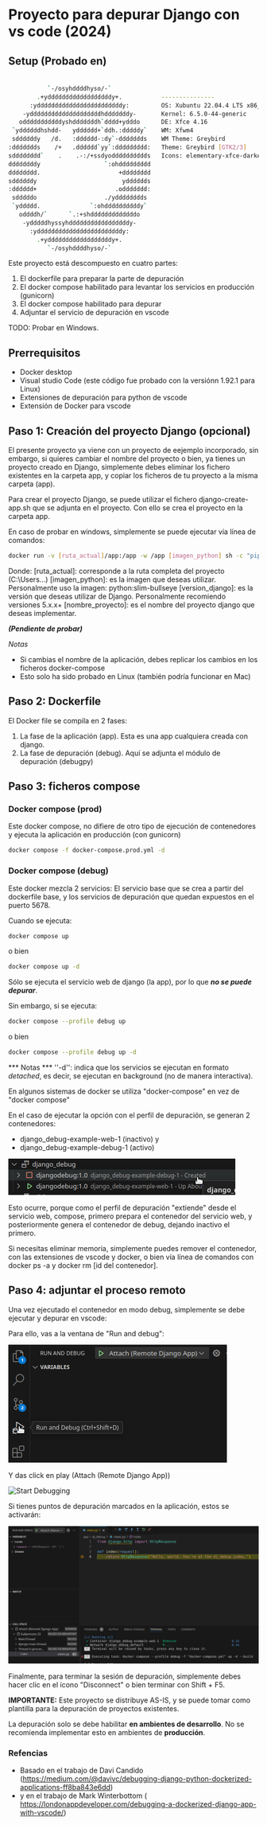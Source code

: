 # Proyecto para depurar Django con vs code (2024) #

## Setup (Probado en) ##
```bash

           `-/osyhddddhyso/-`               
        .+yddddddddddddddddddy+.           --------------- 
      :yddddddddddddddddddddddddy:         OS: Xubuntu 22.04.4 LTS x86_64 
    -yddddddddddddddddddddhdddddddy-       Kernel: 6.5.0-44-generic 
   odddddddddddyshdddddddh`dddd+ydddo      DE: Xfce 4.16 
 `yddddddhshdd-   ydddddd+`ddh.:dddddy`    WM: Xfwm4 
 sddddddy   /d.   :dddddd-:dy`-ddddddds    WM Theme: Greybird 
:ddddddds    /+   .dddddd`yy`:ddddddddd:   Theme: Greybird [GTK2/3] 
sdddddddd`    .    .-:/+ssdyodddddddddds   Icons: elementary-xfce-darker [GTK2/ 
ddddddddy                  `:ohddddddddd   
dddddddd.                      +dddddddd   
sddddddy                        ydddddds   
:dddddd+                      .oddddddd:   
 sdddddo                   ./ydddddddds    
 `yddddd.              `:ohddddddddddy`    
   oddddh/`      `.:+shdddddddddddddo      
    -ydddddhyssyhdddddddddddddddddy-       
      :yddddddddddddddddddddddddy:         
        .+yddddddddddddddddddy+.           
           `-/osyhddddhyso/-`
```

Este proyecto está descompuesto en cuatro partes:
1. El dockerfile para preparar la parte de depuración
2. El docker compose habilitado para levantar los servicios en producción (gunicorn)
3. El docker compose habilitado para depurar
4. Adjuntar el servicio de depuración en vscode

TODO:
Probar en Windows.

## Prerrequisitos ##
- Docker desktop
- Visual studio Code (este código fue probado con la versiónn 1.92.1 para Linux)
- Extensiones de depuración para python de vscode
- Extensión de Docker para vscode

## Paso 1: Creación del proyecto Django (opcional) ##
El presente proyecto ya viene con un proyecto de eejemplo incorporado, sin embargo, si quieres cambiar el nombre del proyecto o bien, ya tienes un proyecto creado en Django, simplemente debes eliminar los fichero existentes en la carpeta app, y copiar los ficheros de tu proyecto a la misma carpeta (app).

Para crear el proyecto Django, se puede utilizar el fichero django-create-app.sh que se adjunta en el proyecto. Con ello se crea el proyecto en la carpeta app.

En caso de probar en windows, simplemente se puede ejecutar vía línea de comandos:

```bash
docker run -v [ruta_actual]/app:/app -w /app [imagen_python] sh -c "pip install Django==[version_django] && django-admin startproject [nombre_proyecto] ."
```
Donde:
[ruta_actual]: corresponde a la ruta completa del proyecto (C:\Users...)
[imagen_python]: es la imagen que deseas utilizar. Personalmente uso la imagen:  python:slim-bullseye
[version_django]: es la versión que deseas utilizar de Django. Personalmente recomiendo versiones 5.x.x+
[nombre_proyecto]: es el nombre del proyecto django que deseas implementar.

***(Pendiente de probar)***

*Notas*
- Si cambias el nombre de la aplicación, debes replicar los cambios en los ficheros docker-compose
- Esto solo ha sido probado en Linux (también podría funcionar en Mac)

## Paso 2: Dockerfile ##

El Docker file se compila en 2 fases:
1. La fase de la aplicación (app). Esta es una app cualquiera creada con django.
2. La fase de depuración (debug). Aquí se adjunta el módulo de depuración (debugpy)

## Paso 3: ficheros compose ##

### Docker compose (prod) ###
Este docker compose, no difiere de otro tipo de ejecución de contenedores y ejecuta la aplicación en producción (con gunicorn)
```bash
docker compose -f docker-compose.prod.yml -d
```


### Docker compose (debug) ###
Este docker mezcla 2 servicios: El servicio base que se crea a partir del dockerfile base, y los servicios de depuración que quedan expuestos en el puerto 5678.

Cuando se ejecuta:

```bash
docker compose up
```
o bien 
```bash
docker compose up -d
```
Sólo se ejecuta el servicio web de django (la app), por lo que ***no se puede depurar***.


Sin embargo, si se ejecuta:
```bash
docker compose --profile debug up
```
o bien 
```bash
docker compose --profile debug up -d
```
*** Notas ***
''-d'': indica que los servicios se ejecutan en formato *detached*, es decir, se ejecutan en background (no de manera interactiva).

En algunos sistemas de docker se utiliza "docker-compose" en vez de "docker compose"


En el caso de ejecutar la opción con el perfil de depuración, se generan 2 contenedores:
- django_debug-example-web-1 (inactivo) y 
- django_debug-example-debug-1 (activo)


![Contenedores](https://github.com/jyefi/django_debug/blob/main/doc/img/containers.png?raw=true)


Esto ocurre, porque como el perfil de depuración "extiende" desde el servicio web, compose, primero prepara el contenedor del servicio web, y posteriormente genera el contenedor de debug, dejando inactivo el primero.

Si necesitas eliminar memoria, simplemente puedes remover el contenedor, con las extensiones de vscode y docker, o bien vía línea de comandos con docker ps -a y docker rm [id del contenedor].

## Paso 4: adjuntar el proceso remoto  ##
Una vez ejecutado el contenedor en modo debug, simplemente se debe ejecutar y depurar en vscode:

Para ello, vas a la ventana de "Run and debug":


![Run and debug](https://github.com/jyefi/django_debug/blob/main/doc/img/run_and_debug.png?raw=true)

Y das click en play (Attach (Remote Django App))

![Start Debugging](https://github.com/jyefi/django_debug/blob/main/doc/img/start_debbugging.png?raw=true)

Si tienes puntos de depuración marcados en la aplicación, estos se activarán:

![Debugging](https://github.com/jyefi/django_debug/blob/main/doc/img/debugging.png?raw=true)

Finalmente, para terminar la sesión de depuración, simplemente debes hacer clic en el ícono "Disconnect" o bien terminar con Shift + F5.

**IMPORTANTE:**
Este proyecto se distribuye AS-IS, y se puede tomar como plantilla para la depuración de proyectos existentes.

La depuración solo se debe habilitar **en ambientes de desarrollo**. No se recomienda implementar esto en ambientes de **producción**.

### Refencias ###
- Basado en el trabajo de Davi Candido (https://medium.com/@davivc/debugging-django-python-dockerized-applications-ff8ba843e6dd)
- y en el trabajo de Mark Winterbottom (
https://londonappdeveloper.com/debugging-a-dockerized-django-app-with-vscode/)

